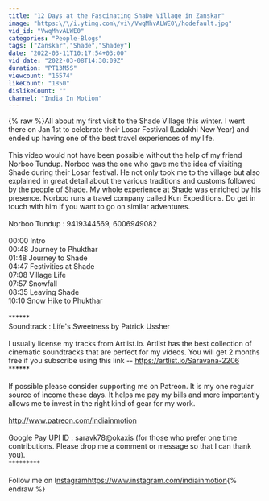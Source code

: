 ```yaml
---
title: "12 Days at the Fascinating ShaDe Village in Zanskar"
image: "https:\/\/i.ytimg.com\/vi\/VwqMhvALWE0\/hqdefault.jpg"
vid_id: "VwqMhvALWE0"
categories: "People-Blogs"
tags: ["Zanskar","Shade","Shadey"]
date: "2022-03-11T10:17:54+03:00"
vid_date: "2022-03-08T14:30:09Z"
duration: "PT13M5S"
viewcount: "16574"
likeCount: "1850"
dislikeCount: ""
channel: "India In Motion"
---
```

{% raw %}All about my first visit to the Shade Village this winter. I went there on Jan 1st to celebrate their Losar Festival (Ladakhi New Year) and ended up having one of the best travel experiences of my life. <br /><br />This video would not have been possible without the help of my friend Norboo Tundup. Norboo was the one who gave me the idea of visiting Shade during their Losar festival. He not only took me to the village but also explained in great detail about the various traditions and customs followed by the people of Shade. My whole experience at Shade was enriched by his presence. Norboo runs a travel company called Kun Expeditions. Do get in touch with him if you want to go on similar adventures.<br /><br />Norboo Tundup : 9419344569, 6006949082<br /><br />00:00 Intro<br />00:48 Journey to Phukthar<br />01:48 Journey to Shade<br />04:47 Festivities at Shade<br />07:08 Village Life<br />07:57 Snowfall<br />08:35 Leaving Shade<br />10:10 Snow Hike to Phukthar<br /><br />****** <br />Soundtrack : Life's Sweetness by Patrick Ussher<br /><br />I usually license my tracks from Artlist.io. Artlist has the best collection of cinematic soundtracks that are perfect for my videos. You will get 2 months free if you subscribe using this link -- <a rel="nofollow" target="blank" href="https://artlist.io/Saravana-2206">https://artlist.io/Saravana-2206</a><br />****** <br /><br />If possible please consider supporting me on Patreon. It is my one regular source of income these days. It helps me pay my bills and more importantly allows me to invest in the right kind of gear for my work.<br /><br /><a rel="nofollow" target="blank" href="http://www.patreon.com/indiainmotion">http://www.patreon.com/indiainmotion</a><br /><br />Google Pay UPI ID : saravk78@okaxis (for those who prefer one time contributions. Please drop me a comment or message so that I can thank you).<br />*********<br /><br />Follow me on I<a rel="nofollow" target="blank" href="nstagramhttps://www.instagram.com/indiainmotion">nstagramhttps://www.instagram.com/indiainmotion</a>{% endraw %}
